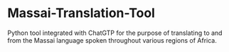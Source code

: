 # Massai-Translation-Tool
Python tool integrated with ChatGTP for the purpose of translating to and from the Massai language spoken throughout various regions of Africa.
